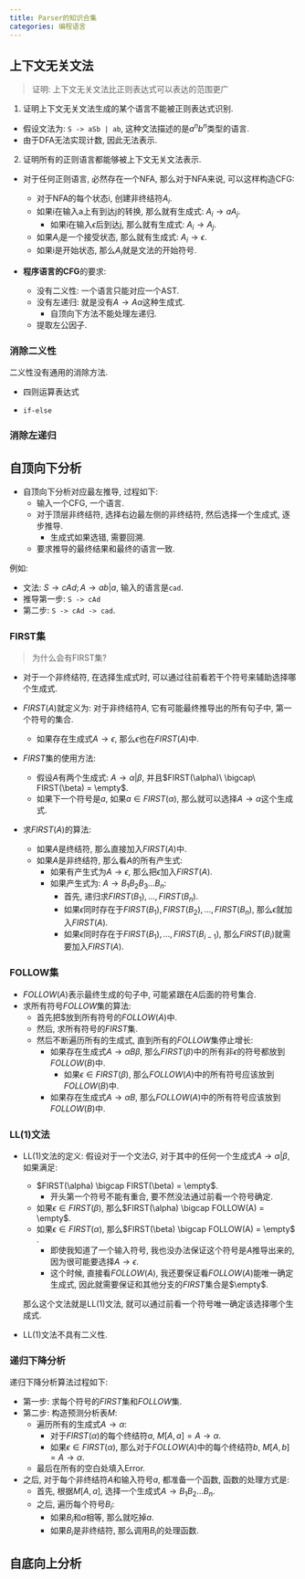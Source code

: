 ```yaml
---
title: Parser的知识合集
categories: 编程语言
---
```




## 上下文无关文法

> 证明: 上下文无关文法比正则表达式可以表达的范围更广

1. 证明上下文无关文法生成的某个语言不能被正则表达式识别.

* 假设文法为: `S -> aSb | ab`, 这种文法描述的是$a^nb^n$类型的语言.
* 由于DFA无法实现计数, 因此无法表示.



2. 证明所有的正则语言都能够被上下文无关文法表示.

* 对于任何正则语言, 必然存在一个NFA, 那么对于NFA来说, 可以这样构造CFG:
  * 对于NFA的每个状态i, 创建非终结符$A_i$.
  * 如果i在输入a上有到达j的转换, 那么就有生成式: $A_i \rightarrow aA_j$.
    * 如果i在输入$\epsilon$后到达j, 那么就有生成式: $A_i \rightarrow A_j$.
  * 如果$A_i$是一个接受状态, 那么就有生成式: $A_i \rightarrow \epsilon$.
  * 如果i是开始状态, 那么$A_i$就是文法的开始符号.



* **程序语言的CFG**的要求:
  * 没有二义性: 一个语言只能对应一个AST.
  * 没有左递归: 就是没有$A \rightarrow A\alpha$​这种生成式.
    * 自顶向下方法不能处理左递归.
  * 提取左公因子.



### 消除二义性

二义性没有通用的消除方法.

* 四则运算表达式



* `if-else`



### 消除左递归



## 自顶向下分析

* 自顶向下分析对应最左推导, 过程如下:
  * 输入一个CFG, 一个语言.
  * 对于顶层非终结符, 选择右边最左侧的非终结符, 然后选择一个生成式, 逐步推导.
    * 生成式如果选错, 需要回溯.
  * 要求推导的最终结果和最终的语言一致.

例如:

* 文法: $S \rightarrow cAd; A\rightarrow ab |a$, 输入的语言是`cad`.
* 推导第一步: `S -> cAd`
* 第二步: `S -> cAd -> cad`.



### FIRST集

> 为什么会有FIRST集?

* 对于一个非终结符, 在选择生成式时, 可以通过往前看若干个符号来辅助选择哪个生成式.
* $FIRST(A)$就定义为: 对于非终结符$A$​, 它有可能最终推导出的所有句子中, 第一个符号的集合.
  * 如果存在生成式$A \rightarrow \epsilon$, 那么$\epsilon$也在$FIRST(A)$中.
* $FIRST$集的使用方法: 
  * 假设$A$有两个生成式: $A \rightarrow \alpha | \beta$, 并且$FIRST(\alpha)\ \bigcap\ FIRST(\beta) = \empty$.
  * 如果下一个符号是$a$, 如果$a \in FIRST(\alpha)$, 那么就可以选择$A \rightarrow \alpha$这个生成式.

* 求$FIRST(A)$的算法:
  * 如果$A$是终结符, 那么直接加入$FIRST(A)$中.
  * 如果$A$是非终结符, 那么看$A$的所有产生式:
    * 如果有产生式为$A \rightarrow \epsilon$, 那么把$\epsilon$加入$FIRST(A)$.
    * 如果产生式为: $A \rightarrow B_1B_2B_3...B_n$:
      * 首先, 递归求$FIRST(B_1), ..., FIRST(B_n)$.
      * 如果$\epsilon$同时存在于$FIRST(B_1), FIRST(B_2), ..., FIRST(B_n)$, 那么$\epsilon$就加入$FIRST(A)$.
      * 如果$\epsilon$同时存在于$FIRST(B_1), ..., FIRST(B_{i-1})$, 那么$FIRST(B_i)$就需要加入$FIRST(A)$.



### FOLLOW集

* $FOLLOW(A)$表示最终生成的句子中, 可能紧跟在$A$后面的符号集合.
* 求所有符号$FOLLOW$集的算法:
  * 首先把$\$$放到所有符号的$FOLLOW(A)$​中.
  * 然后, 求所有符号的$FIRST$集.
  * 然后不断遍历所有的生成式, 直到所有的$FOLLOW$集停止增长:
    * 如果存在生成式$A \rightarrow \alpha B \beta$, 那么$FIRST(\beta)$中的所有非$\epsilon$的符号都放到$FOLLOW(B)$​中.
      * 如果$\epsilon \in FIRST(\beta)$, 那么$FOLLOW(A)$中的所有符号应该放到$FOLLOW(B)$中.
    * 如果存在生成式$A \rightarrow \alpha B$, 那么$FOLLOW(A)$中的所有符号应该放到$FOLLOW(B)$中.



### LL(1)文法

* LL(1)文法的定义: 假设对于一个文法$G$, 对于其中的任何一个生成式$A \rightarrow \alpha | \beta$, 如果满足:

  * $FIRST(\alpha) \bigcap FIRST(\beta) = \empty$​.
    * 开头第一个符号不能有重合, 要不然没法通过前看一个符号确定.
  * 如果$\epsilon \in FIRST(\beta)$, 那么$FIRST(\alpha) \bigcap FOLLOW(A) = \empty$.
  * 如果$\epsilon \in FIRST(\alpha)$, 那么$FIRST(\beta) \bigcap FOLLOW(A) = \empty$​​.
    * 即使我知道了一个输入符号, 我也没办法保证这个符号是$A$推导出来的, 因为很可能要选择$A \rightarrow \epsilon$.
    * 这个时候, 直接看$FOLLOW(A)$, 我还要保证看$FOLLOW(A)$能唯一确定生成式, 因此就需要保证和其他分支的$FIRST$集合是$\empty$.

  那么这个文法就是LL(1)文法, 就可以通过前看一个符号唯一确定该选择哪个生成式.

* LL(1)文法不具有二义性.



### 递归下降分析

递归下降分析算法过程如下:

* 第一步: 求每个符号的$FIRST$集和$FOLLOW$集.
* 第二步: 构造预测分析表$M$:
  * 遍历所有的生成式$A \rightarrow \alpha$:
    * 对于$FIRST(\alpha)$的每个终结符$a$, $M[A, a] = A \rightarrow \alpha$.
    * 如果$\epsilon \in FIRST(\alpha)$, 那么对于$FOLLOW(A)$中的每个终结符$b$, $M[A, b] = A \rightarrow \alpha$.
  * 最后在所有的空白处填入Error.
* 之后, 对于每个非终结符$A$和输入符号$a$, 都准备一个函数, 函数的处理方式是:
  * 首先, 根据$M[A, a]$, 选择一个生成式$A \rightarrow B_1B_2...B_n$.
  * 之后, 遍历每个符号$B_i$:
    * 如果$B_i$和$a$相等, 那么就吃掉$a$.
    * 如果$B_i$是非终结符, 那么调用$B_i$的处理函数.

## 自底向上分析

